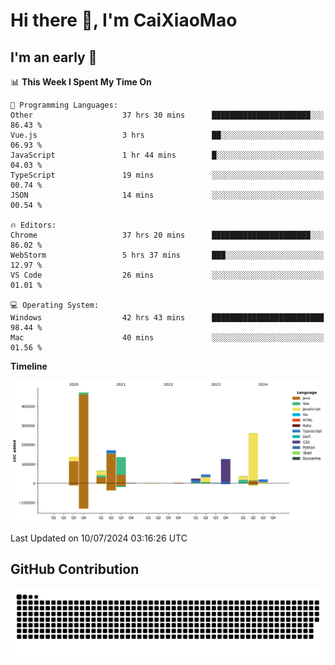 # Hi there 👋, I'm CaiXiaoMao

## I'm an early 🐤
<!--START_SECTION:waka-->
📊 **This Week I Spent My Time On** 

```text
💬 Programming Languages: 
Other                    37 hrs 30 mins      ██████████████████████░░░   86.43 % 
Vue.js                   3 hrs               ██░░░░░░░░░░░░░░░░░░░░░░░   06.93 % 
JavaScript               1 hr 44 mins        █░░░░░░░░░░░░░░░░░░░░░░░░   04.03 % 
TypeScript               19 mins             ░░░░░░░░░░░░░░░░░░░░░░░░░   00.74 % 
JSON                     14 mins             ░░░░░░░░░░░░░░░░░░░░░░░░░   00.54 % 

🔥 Editors: 
Chrome                   37 hrs 20 mins      ██████████████████████░░░   86.02 % 
WebStorm                 5 hrs 37 mins       ███░░░░░░░░░░░░░░░░░░░░░░   12.97 % 
VS Code                  26 mins             ░░░░░░░░░░░░░░░░░░░░░░░░░   01.01 % 

💻 Operating System: 
Windows                  42 hrs 43 mins      █████████████████████████   98.44 % 
Mac                      40 mins             ░░░░░░░░░░░░░░░░░░░░░░░░░   01.56 % 
```

**Timeline**

![Lines of Code chart](https://raw.githubusercontent.com/caixiaomao/caixiaomao/main/assets/bar_graph.png)


 Last Updated on 10/07/2024 03:16:26 UTC
<!--END_SECTION:waka-->

## GitHub Contribution
<picture>
  <source media="(prefers-color-scheme: dark)" srcset="/dist/snake/github-contribution-grid-snake-dark.svg" />
  <source media="(prefers-color-scheme: light)" srcset="/dist/snake/github-contribution-grid-snake.svg" />
  <img alt="github contribution grid snake animation" src="/dist/snake/github-contribution-grid-snake.svg" />
</picture>